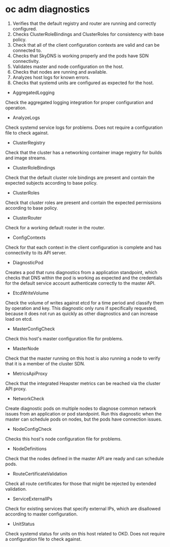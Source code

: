 # oc adm diagnostics

  1. Verifies that the default registry and router are running and correctly configured.
  2. Checks ClusterRoleBindings and ClusterRoles for consistency with base policy.
  3. Check that all of the client configuration contexts are valid and can be connected to.
  4. Checks that SkyDNS is working properly and the pods have SDN connectivity.
  5. Validates master and node configuration on the host.
  6. Checks that nodes are running and available.
  7. Analyzes host logs for known errors.
  8. Checks that systemd units are configured as expected for the host.

- AggregatedLogging

Check the aggregated logging integration for proper configuration and operation.

- AnalyzeLogs

Check systemd service logs for problems. Does not require a configuration file
to check against.

- ClusterRegistry

Check that the cluster has a networking container image registry for builds and
image streams.

- ClusterRoleBindings

Check that the default cluster role bindings are present and contain the
expected subjects according to base policy.

- ClusterRoles

Check that cluster roles are present and contain the expected permissions
according to base policy.

- ClusterRouter

Check for a working default router in the router.

- ConfigContexts

Check for that each context in the client configuration is complete and has
connectivity to its API server.

- DiagnosticPod

Creates a pod that runs diagnostics from a application standpoint, which checks
that DNS within the pod is working as expected and the credentials for the
default service account authenticate correctly to the master API.

- EtcdWriteVolume

Check the volume of writes against etcd for a time period and classify them by
operation and key. This diagnostic only runs if specifically requested, because
it does not run as quickly as other diagnostics and can increase load on etcd.

- MasterConfigCheck

Check this host's master configuration file for problems.

- MasterNode

Check that the master running on this host is also running a node to verify that
it is a member of the cluster SDN.

- MetricsApiProxy

Check that the integrated Heapster metrics can be reached via the cluster API
proxy.

- NetworkCheck

Create diagnostic pods on multiple nodes to diagnose common network issues from
an application or pod standpoint. Run this diagnostic when the master can
schedule pods on nodes, but the pods have connection issues.

- NodeConfigCheck

Checks this host's node configuration file for problems.

- NodeDefinitions

Check that the nodes defined in the master API are ready and can schedule pods.

- RouteCertificateValidation

Check all route certificates for those that might be rejected by extended
validation.

- ServiceExternalIPs

Check for existing services that specify external IPs, which are disallowed
according to master configuration.

- UnitStatus

Check systemd status for units on this host related to OKD. Does not require a
configuration file to check against.
